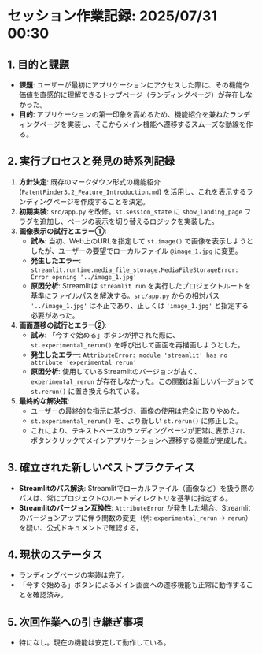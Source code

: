 # セッション作業記録: 2025/07/31 00:30

## 1. 目的と課題

-   **課題**: ユーザーが最初にアプリケーションにアクセスした際に、その機能や価値を直感的に理解できるトップページ（ランディングページ）が存在しなかった。
-   **目的**: アプリケーションの第一印象を高めるため、機能紹介を兼ねたランディングページを実装し、そこからメイン機能へ遷移するスムーズな動線を作る。

## 2. 実行プロセスと発見の時系列記録

1.  **方針決定**: 既存のマークダウン形式の機能紹介 (`PatentFinder3.2_Feature_Introduction.md`) を活用し、これを表示するランディングページを作成することを決定。
2.  **初期実装**: `src/app.py` を改修。`st.session_state` に `show_landing_page` フラグを追加し、ページの表示を切り替えるロジックを実装した。
3.  **画像表示の試行とエラー①**:
    -   **試み**: 当初、Web上のURLを指定して `st.image()` で画像を表示しようとしたが、ユーザーの要望でローカルファイル `@image_1.jpg` に変更。
    -   **発生したエラー**: `streamlit.runtime.media_file_storage.MediaFileStorageError: Error opening '../image_1.jpg'`
    -   **原因分析**: Streamlitは `streamlit run` を実行したプロジェクトルートを基準にファイルパスを解決する。`src/app.py` からの相対パス `'../image_1.jpg'` は不正であり、正しくは `'image_1.jpg'` と指定する必要があった。
4.  **画面遷移の試行とエラー②**:
    -   **試み**: 「今すぐ始める」ボタンが押された際に、`st.experimental_rerun()` を呼び出して画面を再描画しようとした。
    -   **発生したエラー**: `AttributeError: module 'streamlit' has no attribute 'experimental_rerun'`
    -   **原因分析**: 使用しているStreamlitのバージョンが古く、`experimental_rerun` が存在しなかった。この関数は新しいバージョンで `st.rerun()` に置き換えられている。
5.  **最終的な解決策**:
    -   ユーザーの最終的な指示に基づき、画像の使用は完全に取りやめた。
    -   `st.experimental_rerun()` を、より新しい `st.rerun()` に修正した。
    -   これにより、テキストベースのランディングページが正常に表示され、ボタンクリックでメインアプリケーションへ遷移する機能が完成した。

## 3. 確立された新しいベストプラクティス

-   **Streamlitのパス解決**: Streamlitでローカルファイル（画像など）を扱う際のパスは、常にプロジェクトのルートディレクトリを基準に指定する。
-   **Streamlitのバージョン互換性**: `AttributeError` が発生した場合、Streamlitのバージョンアップに伴う関数の変更（例: `experimental_rerun` -> `rerun`）を疑い、公式ドキュメントで確認する。

## 4. 現状のステータス

-   ランディングページの実装は完了。
-   「今すぐ始める」ボタンによるメイン画面への遷移機能も正常に動作することを確認済み。

## 5. 次回作業への引き継ぎ事項

-   特になし。現在の機能は安定して動作している。

